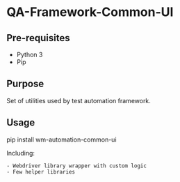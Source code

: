 # QA-Framework-Common-UI

## Pre-requisites
 - Python 3
 - Pip

## Purpose
Set of utilities used by test automation framework.

## Usage
pip install wm-automation-common-ui

Including:

    - Webdriver library wrapper with custom logic 
    - Few helper libraries
    

